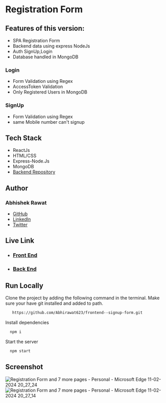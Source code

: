 
# Registration Form

## Features of this version:
- SPA Registration Form
- Backend data using express NodeJs
- Auth SignUp,Login
- Database handled in MongoDB

### Login
- Form Validation using Regex
- AccessToken Validation
- Only Registered Users in MongoDB

### SignUp
- Form Validation using Regex
- same Mobile number can't signup

## Tech Stack

- ReactJs
- HTML/CSS
- Express-Node.Js
- MongoDB
- [Backend Repository](https://github.com/Abhirawat623/backend--signup-form)

## Author

### Abhishek Rawat
-   [GitHub](https://github.com/Abhirawat623)
-   [LinkedIn](https://www.linkedin.com/in/abhishek-rawat-598151240/)
-   [Twitter](https://twitter.com/Abhishekrwt38)


## Live Link
- ### [Front End](https://frontend-signup-form.vercel.app/)
- ### [Back End](https://backend-signup-form.vercel.app/)

  


## Run Locally

Clone the project by adding the following command in the terminal.
Make sure your have git installed and added to path.

```bash
   https://github.com/Abhirawat623/frontend--signup-form.git
```

Install dependencies

```bash
  npm i
```

Start the server

```bash
  npm start
```

## Screenshot

![Registration Form and 7 more pages - Personal - Microsoft​ Edge 11-02-2024 20_27_24](https://github.com/Abhirawat623/frontend--signup-form/assets/131130116/30857c8b-022c-427a-80bd-e88d9785bb85)
![Registration Form and 7 more pages - Personal - Microsoft​ Edge 11-02-2024 20_27_14](https://github.com/Abhirawat623/frontend--signup-form/assets/131130116/88043bff-cdac-40d8-945c-c1071e44e051)
